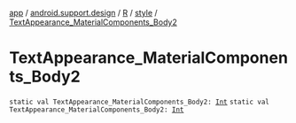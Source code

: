 [app](../../../index.md) / [android.support.design](../../index.md) / [R](../index.md) / [style](index.md) / [TextAppearance_MaterialComponents_Body2](./-text-appearance_-material-components_-body2.md)

# TextAppearance_MaterialComponents_Body2

`static val TextAppearance_MaterialComponents_Body2: `[`Int`](https://kotlinlang.org/api/latest/jvm/stdlib/kotlin/-int/index.html)
`static val TextAppearance_MaterialComponents_Body2: `[`Int`](https://kotlinlang.org/api/latest/jvm/stdlib/kotlin/-int/index.html)